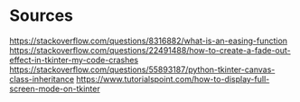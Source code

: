 # Sources
https://stackoverflow.com/questions/8316882/what-is-an-easing-function
https://stackoverflow.com/questions/22491488/how-to-create-a-fade-out-effect-in-tkinter-my-code-crashes
https://stackoverflow.com/questions/55893187/python-tkinter-canvas-class-inheritance
https://www.tutorialspoint.com/how-to-display-full-screen-mode-on-tkinter